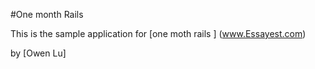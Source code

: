 #One month Rails

This is the sample application for
[one moth rails ] (www.Essayest.com)

by [Owen Lu]